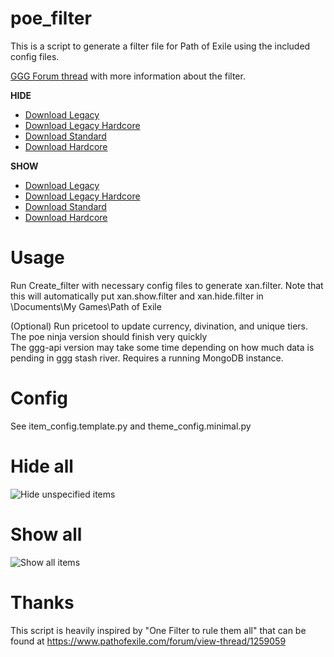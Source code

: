 # poe_filter

This is a script to generate a filter file for Path of Exile using the included config files.

[GGG Forum thread](https://www.pathofexile.com/forum/view-thread/1721195) with more information about the filter.

**HIDE**
* [Download Legacy](xan.l.hide.filter?raw=true)
* [Download Legacy Hardcore](xan.lhc.hide.filter?raw=true)
* [Download Standard](xan.st.hide.filter?raw=true)
* [Download Hardcore](xan.hc.hide.filter?raw=true)

**SHOW**
* [Download Legacy](xan.l.show.filter?raw=true)
* [Download Legacy Hardcore](xan.lhc.show.filter?raw=true)
* [Download Standard](xan.s.show.filter?raw=true)
* [Download Hardcore](xan.hc.show.filter?raw=true)

Usage
=====
Run Create_filter with necessary config files to generate xan.filter.  Note that this will automatically put xan.show.filter and xan.hide.filter in <relative path>\Documents\My Games\Path of Exile

(Optional) Run pricetool to update currency, divination, and unique tiers.  
The poe ninja version should finish very quickly  
The ggg-api version may take some time depending on how much data is pending in ggg stash river.  Requires a running MongoDB instance.

Config
======
See item_config.template.py and theme_config.minimal.py

Hide all
========
![Hide unspecified items](https://i.imgur.com/7Y8tzsz.jpg "Hide")

Show all
========
![Show all items](https://i.imgur.com/HP8IT0p.jpg "Show")

Thanks
======
This script is heavily inspired by "One Filter to rule them all" that can be found at https://www.pathofexile.com/forum/view-thread/1259059
